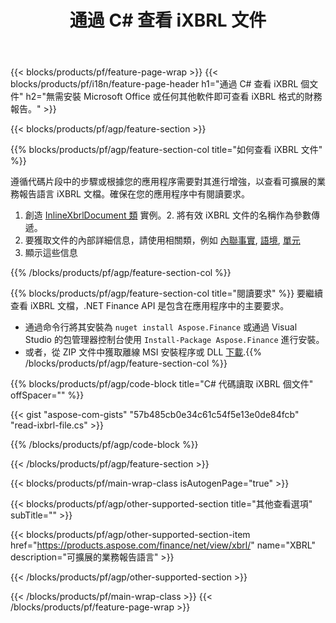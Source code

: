 ﻿---
title: 通過 C# 查看 iXBRL 文件
description: iXBRL 文件查看的示例代碼。使用 API 示例代碼查看基於 .NET 的應用程序中的批處理 iXBRL 文件。 
url: /zh-hant/net/view/ixbrl/
family: finance
platformtag: net
feature: view
informat: iXBRL
outformat: 
otherformats: 
---
{{< blocks/products/pf/feature-page-wrap >}}
{{< blocks/products/pf/i18n/feature-page-header h1="通過 C# 查看 iXBRL 個文件" h2="無需安裝 Microsoft Office 或任何其他軟件即可查看 iXBRL 格式的財務報告。" >}}

{{< blocks/products/pf/agp/feature-section >}}

{{% blocks/products/pf/agp/feature-section-col title="如何查看 iXBRL 文件" %}}

遵循代碼片段中的步驟或根據您的應用程序需要對其進行增強，以查看可擴展的業務報告語言 iXBRL 文檔。確保在您的應用程序中有閱讀要求。

1. 創造 [InlineXbrlDocument 類](https://apireference.aspose.com/finance/net/aspose.finance.xbrl.inline/inlinexbrldocument) 實例。2. 將有效 iXBRL 文件的名稱作為參數傳遞。
3. 要獲取文件的內部詳細信息，請使用相關類，例如 [內聯事實](https://apireference.aspose.com/finance/net/aspose.finance.xbrl.inline/inlinefact), [語境](https://apireference.aspose.com/finance/net/aspose.finance.xbrl/context), [單元](https://apireference.aspose.com/finance/net/aspose.finance.xbrl/unit) 
4. 顯示這些信息

{{% /blocks/products/pf/agp/feature-section-col %}}

{{% blocks/products/pf/agp/feature-section-col title="閱讀要求" %}}
要繼續查看 iXBRL 文檔，.NET Finance API 是包含在應用程序中的主要要求。 
- 通過命令行將其安裝為 ```nuget install Aspose.Finance``` 或通過 Visual Studio 的包管理器控制台使用 ```Install-Package Aspose.Finance``` 進行安裝。
- 或者，從 ZIP 文件中獲取離線 MSI 安裝程序或 DLL [下載](https://downloads.aspose.com/finance/net).{{% /blocks/products/pf/agp/feature-section-col %}}

{{% blocks/products/pf/agp/code-block title="C# 代碼讀取 iXBRL 個文件" offSpacer="" %}}

{{< gist "aspose-com-gists" "57b485cb0e34c61c54f5e13e0de84fcb" "read-ixbrl-file.cs" >}}

{{% /blocks/products/pf/agp/code-block %}}

{{< /blocks/products/pf/agp/feature-section >}}

{{< blocks/products/pf/main-wrap-class isAutogenPage="true" >}}

{{< blocks/products/pf/agp/other-supported-section title="其他查看選項" subTitle="" >}}

{{< blocks/products/pf/agp/other-supported-section-item href="https://products.aspose.com/finance/net/view/xbrl/" name="XBRL" description="可擴展的業務報告語言" >}}

{{< /blocks/products/pf/agp/other-supported-section >}}

{{< /blocks/products/pf/main-wrap-class >}}
{{< /blocks/products/pf/feature-page-wrap >}}